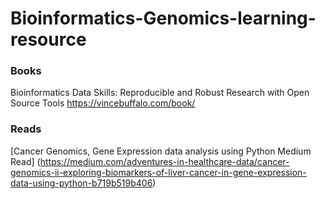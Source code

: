 # Bioinformatics-Genomics-learning-resource

### Books
Bioinformatics Data Skills: Reproducible and Robust Research with Open Source Tools https://vincebuffalo.com/book/

### Reads 

[Cancer Genomics, Gene Expression data analysis using Python Medium Read] (https://medium.com/adventures-in-healthcare-data/cancer-genomics-ii-exploring-biomarkers-of-liver-cancer-in-gene-expression-data-using-python-b719b519b406)


